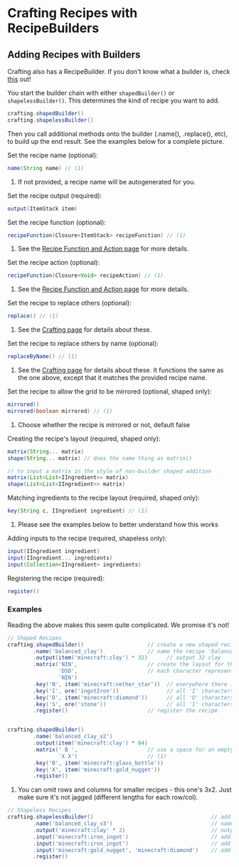 # Crafting Recipes with RecipeBuilders

## Adding Recipes with Builders

Crafting also has a RecipeBuilder.
If you don't know what a builder is, check [this](https://groovyscript-docs.readthedocs.io/en/latest/groovy/builder/) out!

You start the builder chain with either `shapedBuilder()` or `shapelessBuilder()`. This determines the kind of recipe you want to add.
```groovy
crafting.shapedBuilder()
crafting.shapelessBuilder()
```

Then you call additional methods onto the builder (.name(), .replace(), etc), to build up the end result. See the examples below for a complete picture.


Set the recipe name (optional):
```groovy
name(String name) // (1)
```

1. If not provided, a recipe name will be autogenerated for you.

Set the recipe output (required):
```groovy
output(ItemStack item)
```

Set the recipe function (optional):
```groovy
recipeFunction(Closure<ItemStack> recipeFunction) // (1)
```

1. See the [Recipe Function and Action page](./crafting.md) for more details.

Set the recipe action (optional):
```groovy
recipeFunction(Closure<Void> recipeAction) // (1)
```

1. See the [Recipe Function and Action page](TODO) for more details.

Set the recipe to replace others (optional):
```groovy
replace() // (1)
```

1. See the [Crafting page](https://groovyscript-docs.readthedocs.io/en/latest/groovyscript/minecraft/crafting/) for details about these.

Set the recipe to replace others by name (optional):
```groovy
replaceByName() // (1)
```

1. See the [Crafting page](https://groovyscript-docs.readthedocs.io/en/latest/groovyscript/minecraft/crafting/) for details about these. 
It functions the same as the one above, except that it matches the provided recipe name.

Set the recipe to allow the grid to be mirrored (optional, shaped only):
```groovy
mirrored()
mirrored(boolean mirrored) // (1)
```

1. Choose whether the recipe is mirrored or not, default false

Creating the recipe's layout (required, shaped only):
```groovy
matrix(String... matrix)
shape(String... matrix) // does the same thing as matrix()

// to input a matrix in the style of non-builder shaped addition
matrix(List<List<IIngredient>> matrix) 
shape(List<List<IIngredient>> matrix)
```

Matching ingredients to the recipe layout (required, shaped only):
```groovy
key(String c, IIngredient ingredient) // (1)
```

1. Please see the examples below to better understand how this works

Adding inputs to the recipe (required, shapeless only):
```groovy
input(IIngredient ingredient)
input(IIngredient... ingredients)
input(Collection<IIngredient> ingredients)
```

Registering the recipe (required):
```groovy
register()
```

### Examples
Reading the above makes this seem quite complicated. We promise it's not!

```groovy
// Shaped Recipes
crafting.shapedBuilder()                    // create a new shaped recipe
        .name('balanced_clay')              // name the recipe 'balanced_clay'
        .output(item('minecraft:clay') * 32)      // output 32 clay
        .matrix('NIN',                      // create the layout for the recipe
                'DSD',                      // each character represents a slot
                'NIN')
        .key('N', item('minecraft:nether_star'))  // everywhere there is an 'N' in the layout, use a nether star
        .key('I', ore('ingotIron'))               // all 'I' characters are iron ingots
        .key('D', item('minecraft:diamond'))      // all 'D' characters are diamonds
        .key('S', ore('stone'))                   // all 'I' characters are stone
        .register()                         // register the recipe


crafting.shapedBuilder()
        .name('balanced_clay_v2')
        .output(item('minecraft:clay') * 64)
        .matrix(' B ',                      // use a space for an empty slot
                'X X')                      // (1)
        .key('B', item('minecraft:glass_bottle'))
        .key('X', item('minecraft:gold_nugget'))
        .register()
```

1. You can omit rows and columns for smaller recipes - this one's 3x2. Just make sure it's not jagged (different lengths for each row/col).

```groovy
// Shapeless Recipes
crafting.shapelessBuilder()                                     // add a new shapeless recipe
        .name('balanced_clay_v3')                               // name the recipe 'balanced_clay_v3'
        .output('minecraft:clay' * 2)                           // output 2 clay
        .input('minecraft:iron_ingot')                          // add an iron ingot to the inputs
        .input('minecraft:iron_ingot')                          // add a second iron ingot to the inputs
        .input('minecraft:gold_nugget', 'minecraft:diamond')    // add a gold nugget and a diamond to the inputs
        .register()
```
